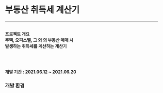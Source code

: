 <h1>부동산 취득세 계산기</h1>
<hr>
<br>
<b>프로젝트 개요<b>
  <br>
주택, 오피스텔, 그 외 의 부동산 매매 시
<br>
발생하는 취득세를 계산하는 계산기

<br><br><br>
<b>개발 기간<b> : 2021.06.12 ~ 2021.06.20
<h3>개발 환경</h3>

